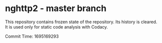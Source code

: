 # nghttp2 - master branch

This repository contains frozen state of the repository.
Its history is cleared. It is used only for static code
analysis with Codacy.

Commit Time: 1695169293